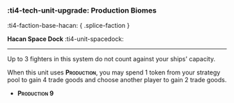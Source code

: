 ### :ti4-tech-unit-upgrade: **Production Biomes**
:ti4-faction-base-hacan:
{ .splice-faction }

**Hacan Space Dock** :ti4-unit-spacedock:

---

Up to 3 fighters in this system do not count against your ships' capacity.

When this unit uses <span style="font-variant:small-caps;">**Production**</span>, you may spend 1 token from your strategy pool to gain 4 trade goods and choose another player to gain 2 trade goods.

* <span style="font-variant:small-caps;white-space: nowrap;">**Production 9**</span>
